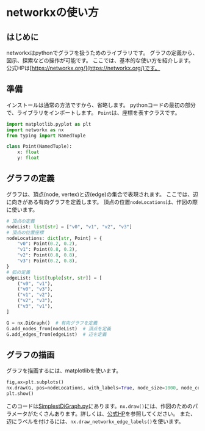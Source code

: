 # networkxの使い方
## はじめに

networkxはpythonでグラフを扱うためのライブラリです。
グラフの定義から、図示、探索などの操作が可能です。
ここでは、基本的な使い方を紹介します。
公式HPは[https://networkx.org/](https://networkx.org/)です。

## 準備
インストールは通常の方法ですから、省略します。
pythonコードの最初の部分で、ライブラリをインポートします。
`Point`は、座標を表すクラスです。
```python
import matplotlib.pyplot as plt
import networkx as nx
from typing import NamedTuple

class Point(NamedTuple):
    x: float
    y: float
```

## グラフの定義
グラフは、頂点(node, vertex)と辺(edge)の集合で表現されます。
ここでは、辺に向きがある有向グラフを定義します。
頂点の位置`nodeLocations`は、作図の際に使います。
```python
# 頂点の定義
nodeList: list[str] = ["v0", "v1", "v2", "v3"]
# 頂点の位置座標
nodeLocations: dict[str, Point] = {
    "v0": Point(0.2, 0.2),
    "v1": Point(0.8, 0.2),
    "v2": Point(0.8, 0.8),
    "v3": Point(0.2, 0.8),
}
# 弧の定義
edgeList: list[tuple[str, str]] = [
    ("v0", "v1"),
    ("v0", "v3"),
    ("v1", "v2"),
    ("v2", "v3"),
    ("v3", "v1"),
]

G = nx.DiGraph()  # 有向グラフを定義
G.add_nodes_from(nodeList)  # 頂点を定義
G.add_edges_from(edgeList)  # 辺を定義
```

## グラフの描画
グラフを描画するには、matplotlibを使います。
```python
fig,ax=plt.subplots()
nx.draw(G, pos=nodeLocations, with_labels=True, node_size=1000, node_color="c", ax=ax)
plt.show()
```
このコードは[SimplestDiGraph.py](./SimplestDiGraph.py)にあります。`nx.draw()`には、作図のためのパラメータがたくさんあります。詳しくは、[公式HP](https://networkx.org/documentation/stable/reference/generated/networkx.drawing.nx_pylab.draw_networkx.html)を参照してください。
また、辺にラベルを付けるには、`nx.draw_networkx_edge_labels()`を使います。